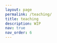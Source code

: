 ```yaml
---
layout: page
permalink: /teaching/
title: teaching
description: WIP
nav: true
nav_order: 6
---
```


